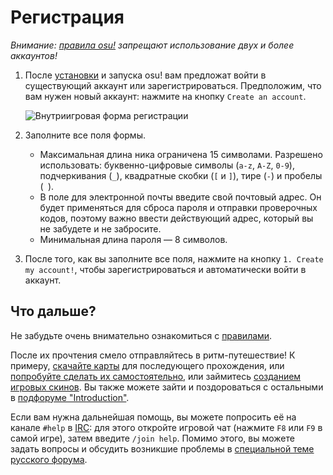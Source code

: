 # Регистрация

*Внимание: [правила osu!](/wiki/Rules) запрещают использование двух и более аккаунтов!*

1. После [установки](/wiki/Installation) и запуска osu! вам предложат войти в существующий аккаунт или зарегистрироваться. Предположим, что вам нужен новый аккаунт: нажмите на кнопку `Create an account`.

   ![Внутриигровая форма регистрации](img/ingame-registration.jpg "Форма регистрации")

2. Заполните все поля формы.
   - Максимальная длина ника ограничена 15 символами. Разрешено использовать: буквенно-цифровые символы (`a-z`, `A-Z`, `0-9`), подчеркивания (`_`), квадратные скобки (`[` и `]`), тире (`-`) и пробелы (` `).
   - В поле для электронной почты введите свой почтовый адрес. Он будет применяться для сброса пароля и отправки проверочных кодов, поэтому важно ввести действующий адрес, который вы не забудете и не забросите.
   - Минимальная длина пароля — 8 символов.

3. После того, как вы заполните все поля, нажмите на кнопку `1. Create my account!`, чтобы зарегистрироваться и автоматически войти в аккаунт.

## Что дальше?

Не забудьте очень внимательно ознакомиться с [правилами](/wiki/Rules).

После их прочтения смело отправляйтесь в ритм-путешествие! К примеру, [скачайте карты](/wiki/Installation#добавление-карт) для последующего прохождения, или [попробуйте сделать их самостоятельно](/wiki/Beatmapping), или займитесь [созданием игровых скинов](/wiki/Skinning). Вы также можете зайти и поздороваться с остальными в [подфоруме "Introduction"](https://osu.ppy.sh/community/forums/8).

Если вам нужна дальнейшая помощь, вы можете попросить её на канале `#help` в [IRC](/wiki/Internet_Relay_Chat): для этого откройте игровой чат (нажмите `F8` или `F9` в самой игре), затем введите `/join help`. Помимо этого, вы можете задать вопросы и обсудить возникшие проблемы в [специальной теме русского форума](https://osu.ppy.sh/community/forums/topics/9668).
